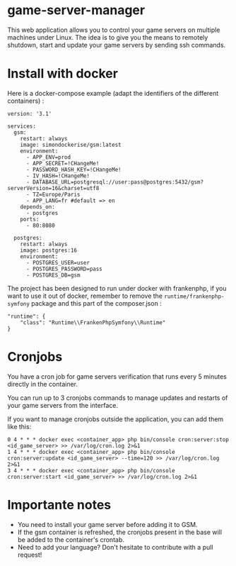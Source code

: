 # game-server-manager
This web application allows you to control your game servers on multiple machines under Linux. The idea is to give you the means to remotely shutdown, start and update your game servers by sending ssh commands.

# Install with docker
Here is a docker-compose example (adapt the identifiers of the different containers) :
```
version: '3.1'

services:
  gsm:
    restart: always
    image: simondockerise/gsm:latest
    environment:
      - APP_ENV=prod
      - APP_SECRET=!CHangeMe!
      - PASSWORD_HASH_KEY=!CHangeMe!
      - IV_HASH=!CHangeMe!
      - DATABASE_URL=postgresql://user:pass@postgres:5432/gsm?serverVersion=16&charset=utf8
      - TZ=Europe/Paris
      - APP_LANG=fr #default => en
    depends_on:
      - postgres
    ports:
      - 80:8080

  postgres:
    restart: always
    image: postgres:16
    environment:
      - POSTGRES_USER=user
      - POSTGRES_PASSWORD=pass
      - POSTGRES_DB=gsm
```
The project has been designed to run under docker with frankenphp, if you want to use it out of docker, remember to remove the `runtime/frankenphp-symfony` package and this part of the composer.json :
```
"runtime": {
    "class": "Runtime\\FrankenPhpSymfony\\Runtime"
}
```
# Cronjobs
You have a cron job for game servers verification that runs every 5 minutes directly in the container.

You can run up to 3 cronjobs commands to manage updates and restarts of your game servers from the interface.

If you want to manage cronjobs outside the application, you can add them like this:
```
0 4 * * * docker exec <container_app> php bin/console cron:server:stop <id_game_server> >> /var/log/cron.log 2>&1
1 4 * * * docker exec <container_app> php bin/console cron:server:update <id_game_server> --time=120 >> /var/log/cron.log 2>&1
3 4 * * * docker exec <container_app> php bin/console cron:server:start <id_game_server> >> /var/log/cron.log 2>&1
```

# Importante notes
- You need to install your game server before adding it to GSM.
- If the gsm container is refreshed, the cronjobs present in the base will be added to the container's crontab.
- Need to add your language? Don't hesitate to contribute with a pull request!